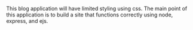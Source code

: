 This blog application will have limited styling using css. The main point of this application is to build a site that functions correctly using node, express, and ejs.
